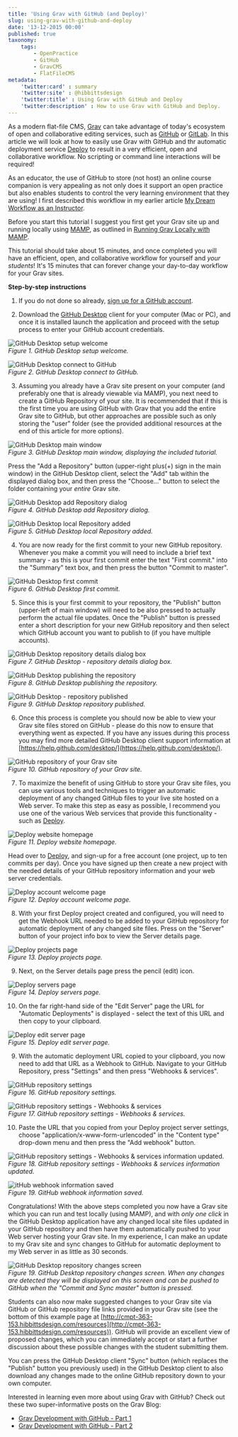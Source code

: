 ```yaml
---
title: 'Using Grav with GitHub (and Deploy)'
slug: using-grav-with-github-and-deploy
date: '13-12-2015 00:00'
published: true
taxonomy:
    tags:
        - OpenPractice
        - GitHub
        - GravCMS
        - FlatFileCMS
metadata:
    'twitter:card' : summary
    'twitter:site' : @hibbittsdesign
    'twitter:title' : Using Grav with GitHub and Deploy
    'twitter:description' : How to use Grav with GitHub and Deploy.
---
```


As a modern flat-file CMS, [Grav](http:getgrav.org) can take advantage of today's ecosystem of open and collaborative editing services, such as [GitHub](http://github.com) or [GitLab](http://gitlab.com). In this article we will look at how to easily use Grav with GitHub and thr automatic deployment service [Deploy](http://www.deployhq.com) to result in a very efficient, open and collaborative workflow. No scripting or command line interactions will be required!

As an educator, the use of GitHub to store (not host) an online course companion is very appealing as not only does it support an open practice but also enables students to control the very learning environment that they are using! I first described this workflow in my earlier article [My Dream Workflow as an Instructor](../my-dream-workflow-as-an-instructor).

Before you start this tutorial I suggest you first get your Grav site up and running locally using [MAMP](https://www.mamp.info/en/), as outlined in [Running Grav Locally with MAMP](../running-grav-locally-with-mamp).

This tutorial should take about 15 minutes, and once completed you will have an efficient, open, and collaborative workflow for yourself and _your students_! It's 15 minutes that can forever change your day-to-day workflow for your Grav sites.

**Step-by-step instructions**

1. If you do not done so already, [sign up for a GitHub account](https://github.com/join).

2. Download the [GitHub Desktop](https://desktop.github.com/) client for your computer (Mac or PC), and once it is installed launch the application and proceed with the setup process to enter your GitHub account credentials.

  ![GitHub Desktop setup welcome](github-desktop-welcome-1.png)  
  _Figure 1. GitHub Desktop setup welcome._

  ![GitHub Desktop connect to GitHub](github-desktop-welcome-2.png)  
  _Figure 2. GitHub Desktop connect to GitHub._

3. Assuming you already have a Grav site present on your computer (and preferably one that is already viewable via MAMP), you next need to create a GitHub Repository of your site. It is recommended that if this is the first time you are using GitHub with Grav that you add the entire Grav site to GitHub, but other approaches are possible such as only storing the "user" folder (see the provided additional resources at the end of this article for more options).

  ![GitHub Desktop main window](github-desktop-main-window.png)  
  _Figure 3. GitHub Desktop main window, displaying the included tutorial._

  Press the "Add a Repository" button (upper-right plus(+) sign in the main window) in the GitHub Desktop client, select the "Add" tab within the displayed dialog box, and then press the "Choose..." button to select the folder containing your _entire_ Grav site.

  ![GitHub Desktop add Repository dialog](github-desktop-add-repository-dialog.png)  
  _Figure 4. GitHub Desktop add Repository dialog._

  ![GitHub Desktop local Repository added](github-desktop-local-repository-added.png)  
  _Figure 5. GitHub Desktop local Repository added._

4. You are now ready for the first commit to your new GitHub repository. Whenever you make a commit you will need to include a brief text summary - as this is your first commit enter the text "First commit." into the "Summary" text box, and then press the button "Commit to master".

  ![GitHub Desktop first commit](github-desktop-first-commit.png)  
  _Figure 6.  GitHub Desktop first commit._

5. Since this is your first commit to your repository, the "Publish" button (upper-left of main window) will need to be also pressed to actually perform the actual file updates. Once the "Publish" button is pressed enter a short description for your new GitHub repository and then select which GitHub account you want to publish to (if you have multiple accounts).

  ![GitHub Desktop repository details dialog box](github-desktop-publish-repository.png)  
  _Figure 7. GitHub Desktop - repository details dialog box._

  ![GitHub Desktop publishing the repository](github-desktop-publishing-the-repository.png)  
  _Figure 8. GitHub Desktop publishing the repository._

  ![GitHub Desktop - repository published](github-desktop-repository-published.png)  
  _Figure 9. GitHub Desktop repository published._

6. Once this process is complete you should now be able to view your Grav site files stored on GitHub - please do this now to ensure that everything went as expected. If you have any issues during this process you may find more detailed GitHub Desktop client support information at [https://help.github.com/desktop/](https://help.github.com/desktop/).

  ![GitHub repository of your Grav site](github-repository.png)  
  _Figure 10. GitHub repository of your Grav site._

7. To maximize the benefit of using GitHub to store your Grav site files, you can use various tools and techniques to trigger an automatic deployment of any changed GitHub files to your live site hosted on a Web server. To make this step as easy as possible, I recommend you use one of the various Web services that provide this functionality - such as [Deploy](deployhq.com).

  ![Deploy website homepage](deploy.png)  
  _Figure 11. Deploy website homepage._

  Head over to [Deploy](deployhq.com), and sign-up for a free account (one project, up to ten commits per day). Once you have signed up then create a new project with the needed details of your GitHub repository information and your web server credentials.

  ![Deploy account welcome page](deploy-welcome.png)  
  _Figure 12. Deploy account welcome page._

8. With your first Deploy project created and configured, you will need to get the Webhook URL needed to be added to your GitHub repository for automatic deployment of any changed site files. Press on the "Server" button of your project info box to view the Server details page.

  ![Deploy projects page](deploy-projects.png)  
  _Figure 13. Deploy projects page._

9. Next, on the Server details page press the pencil (edit) icon.

  ![Deploy servers page](deploy-servers.png)  
  _Figure 14. Deploy servers page._

10. On the far right-hand side of the "Edit Server" page the URL for "Automatic Deployments" is displayed - select the text of this URL and then copy to your clipboard.

  ![Deploy edit server page](deploy-edit-server.png)  
  _Figure 15. Deploy edit server page._

9. With the automatic deployment URL copied to your clipboard, you now need to add that URL as a Webhook to GitHub. Navigate to your GitHub Repository, press "Settings" and then press "Webhooks & services".

  ![GitHub repository settings](github-settings.png)  
  _Figure 16. GitHub repository settings._

  ![ GitHub repository settings - Webhooks & services](github-settings-webhook.png)  
  _Figure 17. GitHub repository settings - Webhooks & services._

10. Paste the URL that you copied from your Deploy project server settings, choose "application/x-www-form-urlencoded" in the "Content type" drop-down menu and then press the "Add webhook" button.

  ![GitHub repository settings - Webhooks & services information updated.](github-settings-webhook-entered.png)  
  _Figure 18. GitHub repository settings - Webhooks & services information updated._

  ![itHub webhook information saved](github-webhook-added.png)  
  _Figure 19. GitHub webhook information saved._

Congratulations! With the above steps completed you now have a Grav site which you can run and test locally (using MAMP), and with _only one click_ in the GitHub Desktop application have any changed local site files updated in your GitHub repository and then have them automatically pushed to your Web server hosting your Grav site. In my experience, I can make an update to my Grav site and sync changes to GitHub for automatic deployment to my Web server in as little as 30 seconds.

  ![ GitHub Desktop repository changes screen](github-desktop-repository-sync.png)  
  _Figure 19. GitHub Desktop repository changes screen. When any changes are detected they will be displayed on this screen and can be pushed to GitHub when the "Commit and Sync master" button is pressed._

Students can also now make suggested changes to your Grav site via GitHub or GitHub repository file links provided in your Grav site (see the bottom of this example page at [http://cmpt-363-153.hibbittsdesign.com/resources](http://cmpt-363-153.hibbittsdesign.com/resources)). GitHub will provide an excellent view of proposed changes, which you can immediately accept or start a further discussion about these possible changes with the student submitting them.

You can press the GitHub Desktop client "Sync" button (which replaces the "Publish" button you previously used) in the GitHub Desktop client to also download any changes made to the online GitHub repository down to your own computer.

Interested in learning even more about using Grav with GitHub? Check out these two super-informative posts on the Grav Blog:
* [Grav Development with GitHub - Part 1](http://getgrav.org/blog/developing-with-github-part-1)
* [Grav Development with GitHub - Part 2](http://getgrav.org/blog/developing-with-github-part-2)
